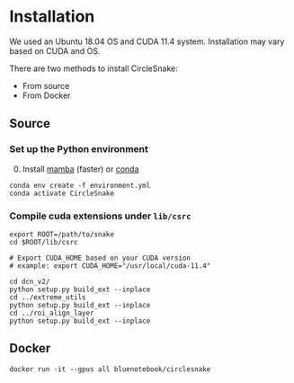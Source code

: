 # Installation

We used an Ubuntu 18.04 OS and CUDA 11.4 system. Installation may vary based on CUDA and OS.

There are two methods to install CircleSnake:
- From source
- From Docker

## Source
### Set up the Python environment
0. Install [mamba](https://mamba.readthedocs.io/en/latest/installation.html) (faster) or [conda](https://docs.conda.io/en/latest/miniconda.html)
```
conda env create -f environment.yml
conda activate CircleSnake
```


### Compile cuda extensions under `lib/csrc`

```
export ROOT=/path/to/snake
cd $ROOT/lib/csrc

# Export CUDA_HOME based on your CUDA version
# example: export CUDA_HOME="/usr/local/cuda-11.4"

cd dcn_v2/
python setup.py build_ext --inplace
cd ../extreme_utils
python setup.py build_ext --inplace
cd ../roi_align_layer
python setup.py build_ext --inplace
```

## Docker
```
docker run -it --gpus all bluenotebook/circlesnake
```